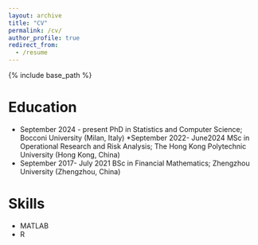 ```yaml
---
layout: archive
title: "CV"
permalink: /cv/
author_profile: true
redirect_from:
  - /resume
---
```


{% include base_path %}

Education
======
* September 2024 - present            PhD in Statistics and Computer Science; Bocconi University (Milan, Italy)
*September 2022- June2024         MSc in Operational Research and Risk Analysis; The Hong Kong Polytechnic  
                                                          University (Hong Kong, China)  
* September 2017- July 2021         BSc in Financial Mathematics; Zhengzhou University (Zhengzhou, China)


  
Skills
======
* MATLAB
* R


  

  

  

